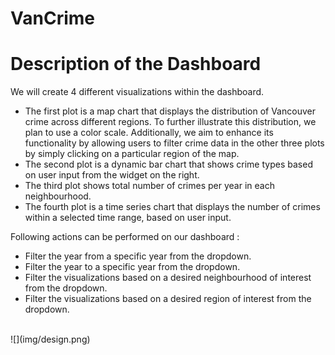 # VanCrime

# Description of the Dashboard

We will create 4 different visualizations within the dashboard.
* The first plot is a map chart that displays the distribution of Vancouver crime across different regions. To further illustrate this distribution, we plan to use a color scale. Additionally, we aim to enhance its functionality by allowing users to filter crime data in the other three plots by simply clicking on a particular region of the map.
* The second plot is a dynamic bar chart that shows crime types based on user input from the widget on the right.
* The third plot shows total number of crimes per year in each neighbourhood.
* The fourth plot is a time series chart that displays the number of crimes within a selected time range, based on user input.

Following actions can be performed on our dashboard :

* Filter the year from a specific year from the dropdown.
* Filter the year to a specific year from the dropdown.
* Filter the visualizations based on a desired neighbourhood of interest from the dropdown.
* Filter the visualizations based on a desired region of interest from the dropdown.

<br>
![](img/design.png)